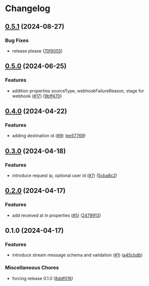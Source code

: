# Changelog

## [0.5.1](https://github.com/rudderlabs/rudder-schemas/compare/v0.5.0...v0.5.1) (2024-08-27)


### Bug Fixes

* release please ([70f9055](https://github.com/rudderlabs/rudder-schemas/commit/70f905512de8885d16c3deaa78e43dcebc257936))

## [0.5.0](https://github.com/rudderlabs/rudder-schemas/compare/v0.4.0...v0.5.0) (2024-06-25)


### Features

* addition properties sourceType, webhookFailureReason, stage for webhook ([#17](https://github.com/rudderlabs/rudder-schemas/issues/17)) ([9bff470](https://github.com/rudderlabs/rudder-schemas/commit/9bff4703d06a1b7c2a02abdb08ea9aeeb9afce67))

## [0.4.0](https://github.com/rudderlabs/rudder-schemas/compare/v0.3.0...v0.4.0) (2024-04-22)


### Features

* adding destination id ([#9](https://github.com/rudderlabs/rudder-schemas/issues/9)) ([ee57769](https://github.com/rudderlabs/rudder-schemas/commit/ee5776901487b123808416f9fc0c06eef5615a53))

## [0.3.0](https://github.com/rudderlabs/rudder-schemas/compare/v0.2.0...v0.3.0) (2024-04-18)


### Features

* introduce request ip, optional user id ([#7](https://github.com/rudderlabs/rudder-schemas/issues/7)) ([5cba8c2](https://github.com/rudderlabs/rudder-schemas/commit/5cba8c25928b6345ea5441607ecb5d641c501c86))

## [0.2.0](https://github.com/rudderlabs/rudder-schemas/compare/v0.1.0...v0.2.0) (2024-04-17)


### Features

* add received at in properties ([#5](https://github.com/rudderlabs/rudder-schemas/issues/5)) ([2479913](https://github.com/rudderlabs/rudder-schemas/commit/2479913eee5ea4350cf9f70b83eda47614535a32))

## 0.1.0 (2024-04-17)


### Features

* introduce stream message schema and validation ([#1](https://github.com/rudderlabs/rudder-schemas/issues/1)) ([a45cbdb](https://github.com/rudderlabs/rudder-schemas/commit/a45cbdb5acbaec4fba5ebc68c1ebb9c8fd19c711))


### Miscellaneous Chores

* forcing release 0.1.0 ([8ddf016](https://github.com/rudderlabs/rudder-schemas/commit/8ddf0162d8c7b3b7c1cffe07bb1d325f9920c3c5))

